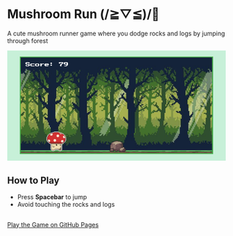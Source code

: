 # Mushroom Run (/≧▽≦)/🍄 

A cute mushroom runner game where you dodge rocks and logs by jumping through forest 

![screenshot](assets/screenshot.png) 

##  How to Play
- Press **Spacebar** to jump 
- Avoid touching the rocks and logs
  
##
[Play the Game on GitHub Pages](https://hogooddev.github.io/mushroom-run/)  
